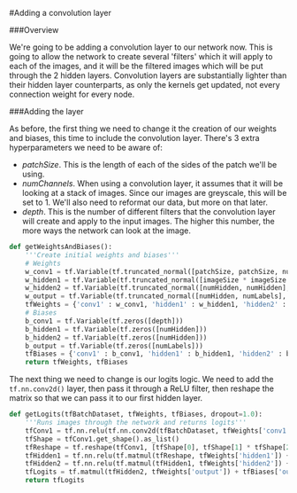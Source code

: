 #Adding a convolution layer

###Overview

We're going to be adding a convolution layer to our network now. This is going to allow the network to create several 'filters' which it will apply to each of the images, and it will be the filtered images which will be put through the 2 hidden layers. Convolution layers are substantially lighter than their hidden layer counterparts, as only the kernels get updated, not every connection weight for every node.

###Adding the layer

As before, the first thing we need to change it the creation of our weights and biases, this time to include the convolution layer. There's 3 extra hyperparameters we need to be aware of:

 - *patchSize*. This is the length of each of the sides of the patch we'll be using.
 - *numChannels*. When using a convolution layer, it assumes that it will be looking at a stack of images. Since our images are greyscale, this will be set to 1. We'll also need to reformat our data, but more on that later.
 - *depth*. This is the number of different filters that the convolution layer will create and apply to the input images. The higher this number, the more ways the network can look at the image.

```python
def getWeightsAndBiases():
	'''Create initial weights and biases'''
	# Weights
	w_conv1 = tf.Variable(tf.truncated_normal([patchSize, patchSize, numChannels, depth], stddev=0.1))
	w_hidden1 = tf.Variable(tf.truncated_normal([imageSize * imageSize * depth, numHidden], stddev=0.1))
	w_hidden2 = tf.Variable(tf.truncated_normal([numHidden, numHidden], stddev=0.1))
	w_output = tf.Variable(tf.truncated_normal([numHidden, numLabels], stddev=0.1))
	tfWeights = {'conv1' : w_conv1, 'hidden1' : w_hidden1, 'hidden2' : w_hidden2, 'output' : w_output}
	# Biases
	b_conv1 = tf.Variable(tf.zeros([depth]))
	b_hidden1 = tf.Variable(tf.zeros([numHidden]))
	b_hidden2 = tf.Variable(tf.zeros([numHidden]))
	b_output = tf.Variable(tf.zeros([numLabels]))
	tfBiases = {'conv1' : b_conv1, 'hidden1' : b_hidden1, 'hidden2' : b_hidden2, 'output' : b_output}
	return tfWeights, tfBiases
```

The next thing we need to change is our logits logic. We need to add the ```tf.nn.conv2d()``` layer, then pass it through a ReLU filter, then reshape the matrix so that we can pass it to our first hidden layer.

```python
def getLogits(tfBatchDataset, tfWeights, tfBiases, dropout=1.0):
	'''Runs images through the network and returns logits'''
	tfConv1 = tf.nn.relu(tf.nn.conv2d(tfBatchDataset, tfWeights['conv1'], [1, 1, 1, 1], padding='SAME') + tfBiases['conv1'])
	tfShape = tfConv1.get_shape().as_list()
	tfReshape = tf.reshape(tfConv1, [tfShape[0], tfShape[1] * tfShape[2] * tfShape[3]])
	tfHidden1 = tf.nn.relu(tf.matmul(tfReshape, tfWeights['hidden1']) + tfBiases['hidden1'])
	tfHidden2 = tf.nn.relu(tf.matmul(tfHidden1, tfWeights['hidden2']) + tfBiases['hidden2'])
	tfLogits = tf.matmul(tfHidden2, tfWeights['output']) + tfBiases['output']
	return tfLogits
```
